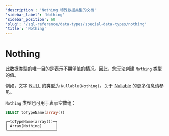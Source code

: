 ```yaml
---
'description': 'Nothing 特殊数据类型的文档'
'sidebar_label': 'Nothing'
'sidebar_position': 60
'slug': '/sql-reference/data-types/special-data-types/nothing'
'title': 'Nothing'
---
```



# Nothing

此数据类型的唯一目的是表示不期望值的情况。因此，您无法创建 `Nothing` 类型的值。

例如，文字 [NULL](/sql-reference/syntax#null) 的类型为 `Nullable(Nothing)`。关于 [Nullable](../../../sql-reference/data-types/nullable.md) 的更多信息请参见。

`Nothing` 类型也可用于表示空数组：

```sql
SELECT toTypeName(array())
```

```text
┌─toTypeName(array())─┐
│ Array(Nothing)      │
└─────────────────────┘
```
